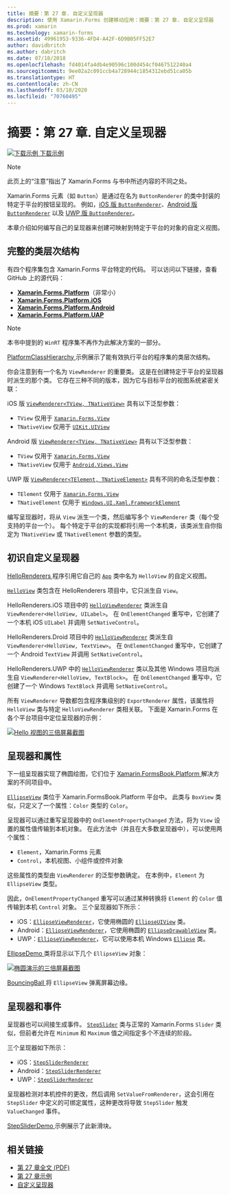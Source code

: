 ```yaml
---
title: 摘要：第 27 章. 自定义呈现器
description: 使用 Xamarin.Forms 创建移动应用：摘要：第 27 章. 自定义呈现器
ms.prod: xamarin
ms.technology: xamarin-forms
ms.assetid: 49961953-9336-4FD4-A42F-6D9B05FF52E7
author: davidbritch
ms.author: dabritch
ms.date: 07/18/2018
ms.openlocfilehash: fd4014fa4db4e90596c100d454cf0467512240a4
ms.sourcegitcommit: 9ee02a2c091ccb4a728944c1854312ebd51ca05b
ms.translationtype: HT
ms.contentlocale: zh-CN
ms.lasthandoff: 03/10/2020
ms.locfileid: "70760495"
---
```

# <a name="summary-of-chapter-27-custom-renderers"></a>摘要：第 27 章. 自定义呈现器

[![下载示例](~/media/shared/download.png) 下载示例](https://github.com/xamarin/xamarin-forms-book-samples/tree/master/Chapter27)

> [!NOTE] 
> 此页上的“注意”指出了 Xamarin.Forms 与书中所述内容的不同之处。

Xamarin.Forms 元素（如 `Button`）是通过在名为 `ButtonRenderer` 的类中封装的特定于平台的按钮呈现的。  例如，[iOS 版 `ButtonRenderer`](https://github.com/xamarin/Xamarin.Forms/blob/master/Xamarin.Forms.Platform.iOS/Renderers/ButtonRenderer.cs)、[Android 版 `ButtonRenderer`](https://github.com/xamarin/Xamarin.Forms/blob/master/Xamarin.Forms.Platform.Android/Renderers/ButtonRenderer.cs) 以及 [UWP 版 `ButtonRenderer`](https://github.com/xamarin/Xamarin.Forms/blob/master/Xamarin.Forms.Platform.UAP/ButtonRenderer.cs)。

本章介绍如何编写自己的呈现器来创建可映射到特定于平台的对象的自定义视图。

## <a name="the-complete-class-hierarchy"></a>完整的类层次结构

有四个程序集包含 Xamarin.Forms 平台特定的代码。
可以访问以下链接，查看 GitHub 上的源代码：

- [**Xamarin.Forms.Platform**](https://github.com/xamarin/Xamarin.Forms/tree/master/Xamarin.Forms.Platform)（非常小）
- [**Xamarin.Forms.Platform.iOS**](https://github.com/xamarin/Xamarin.Forms/tree/master/Xamarin.Forms.Platform.iOS)
- [**Xamarin.Forms.Platform.Android**](https://github.com/xamarin/Xamarin.Forms/tree/master/Xamarin.Forms.Platform.Android)
- [**Xamarin.Forms.Platform.UAP**](https://github.com/xamarin/Xamarin.Forms/tree/master/Xamarin.Forms.Platform.UAP)

> [!NOTE]
> 本书中提到的 `WinRT` 程序集不再作为此解决方案的一部分。 

[PlatformClassHierarchy  ](https://github.com/xamarin/xamarin-forms-book-samples/tree/master/Chapter27/PlatformClassHierarchy) 示例展示了能有效执行平台的程序集的类层次结构。

你会注意到有一个名为 `ViewRenderer` 的重要类。 这是在创建特定于平台的呈现器时派生的那个类。 它存在三种不同的版本，因为它与目标平台的视图系统紧密关联：

iOS 版 [`ViewRenderer<TView, TNativeView>`](https://github.com/xamarin/Xamarin.Forms/blob/master/Xamarin.Forms.Platform.iOS/ViewRenderer.cs#L25) 具有以下泛型参数：

- `TView` 仅用于 [`Xamarin.Forms.View`](xref:Xamarin.Forms.View)
- `TNativeView` 仅用于 [`UIKit.UIView`](xref:UIKit.UIView)

Android 版 [`ViewRenderer<TView, TNativeView>`](https://github.com/xamarin/Xamarin.Forms/blob/master/Xamarin.Forms.Platform.Android/ViewRenderer.cs#L17) 具有以下泛型参数：

- `TView` 仅用于 [`Xamarin.Forms.View`](xref:Xamarin.Forms.View)
- `TNativeView` 仅用于 [`Android.Views.View`](xref:Android.Views.View)

UWP 版 [`ViewRenderer<TElement, TNativeElement>`](https://github.com/xamarin/Xamarin.Forms/blob/master/Xamarin.Forms.Platform.UAP/ViewRenderer.cs#L6) 具有不同的命名泛型参数：

- `TElement` 仅用于 [`Xamarin.Forms.View`](xref:Xamarin.Forms.View)
- `TNativeElement` 仅用于 [`Windows.UI.Xaml.FrameworkElement`](/uwp/api/Windows.UI.Xaml.FrameworkElement)

编写呈现器时，将从 `View` 派生一个类，然后编写多个 `ViewRenderer` 类（每个受支持的平台一个）。 每个特定于平台的实现都将引用一个本机类，该类派生自你指定为 `TNativeView` 或 `TNativeElement` 参数的类型。

## <a name="hello-custom-renderers"></a>初识自定义呈现器

[HelloRenderers  ](https://github.com/xamarin/xamarin-forms-book-samples/tree/master/Chapter27/HelloRenderers) 程序引用它自己的 [`App`](https://github.com/xamarin/xamarin-forms-book-samples/blob/master/Chapter27/HelloRenderers/HelloRenderers/HelloRenderers/App.cs) 类中名为 `HelloView` 的自定义视图。

[`HelloView`](https://github.com/xamarin/xamarin-forms-book-samples/blob/master/Chapter27/HelloRenderers/HelloRenderers/HelloRenderers/HelloView.cs) 类包含在 HelloRenderers  项目中，它只派生自 `View`。

HelloRenderers.iOS  项目中的 [`HelloViewRenderer`](https://github.com/xamarin/xamarin-forms-book-samples/blob/master/Chapter27/HelloRenderers/HelloRenderers/HelloRenderers.iOS/HelloViewRenderer.cs) 类派生自 `ViewRenderer<HelloView, UILabel>`。 在 `OnElementChanged` 重写中，它创建了一个本机 iOS `UILabel` 并调用 `SetNativeControl`。

HelloRenderers.Droid  项目中的 [`HelloViewRenderer`](https://github.com/xamarin/xamarin-forms-book-samples/blob/master/Chapter27/HelloRenderers/HelloRenderers/HelloRenderers.Droid/HelloViewRenderer.cs) 类派生自 `ViewRenderer<HelloView, TextView>`。 在 `OnElementChanged` 重写中，它创建了一个 Android `TextView` 并调用 `SetNativeControl`。

HelloRenderers.UWP  中的 [`HelloViewRenderer`](https://github.com/xamarin/xamarin-forms-book-samples/blob/master/Chapter27/HelloRenderers/HelloRenderers/HelloRenderers.UWP/HelloViewRenderer.cs) 类以及其他 Windows 项目均派生自 `ViewRenderer<HelloView, TextBlock>`。 在 `OnElementChanged` 重写中，它创建了一个 Windows `TextBlock` 并调用 `SetNativeControl`。

所有 `ViewRenderer` 导数都包含程序集级别的 `ExportRenderer` 属性，该属性将 `HelloView` 类与特定 `HelloViewRenderer` 类相关联。 下面是 Xamarin.Forms 在各个平台项目中定位呈现器的示例：

[![Hello 视图的三倍屏幕截图](images/ch27fg02-small.png "自定义呈现器")](images/ch27fg02-large.png#lightbox "自定义呈现器")

## <a name="renderers-and-properties"></a>呈现器和属性

下一组呈现器实现了椭圆绘图，它们位于 [Xamarin.FormsBook.Platform  ](https://github.com/xamarin/xamarin-forms-book-samples/tree/master/Libraries/Xamarin.FormsBook.Platform) 解决方案的不同项目中。

[`EllipseView`](https://github.com/xamarin/xamarin-forms-book-samples/blob/master/Libraries/Xamarin.FormsBook.Platform/Xamarin.FormsBook.Platform/EllipseView.cs) 类位于 Xamarin.FormsBook.Platform  平台中。 此类与 `BoxView` 类似，只定义了一个属性：`Color` 类型的 `Color`。

呈现器可以通过重写呈现器中的 `OnElementPropertyChanged` 方法，将为 `View` 设置的属性值传输到本机对象。 在此方法中（并且在大多数呈现器中），可以使用两个属性：

- `Element`，Xamarin.Forms 元素
- `Control`，本机视图、小组件或控件对象

这些属性的类型由 `ViewRenderer` 的泛型参数确定。 在本例中，`Element` 为 `EllipseView` 类型。

因此，`OnElementPropertyChanged` 重写可以通过某种转换将 `Element` 的 `Color` 值传输到本机 `Control` 对象。 三个呈现器如下所示：

- iOS：[`EllipseViewRenderer`](https://github.com/xamarin/xamarin-forms-book-samples/blob/master/Libraries/Xamarin.FormsBook.Platform/Xamarin.FormsBook.Platform.iOS/EllipseViewRenderer.cs)，它使用椭圆的 [`EllipseUIView`](https://github.com/xamarin/xamarin-forms-book-samples/blob/master/Libraries/Xamarin.FormsBook.Platform/Xamarin.FormsBook.Platform.iOS/EllipseUIView.cs) 类。
- Android：[`EllipseViewRenderer`](https://github.com/xamarin/xamarin-forms-book-samples/blob/master/Libraries/Xamarin.FormsBook.Platform/Xamarin.FormsBook.Platform.Android/EllipseViewRenderer.cs)，它使用椭圆的 [`EllipseDrawableView`](https://github.com/xamarin/xamarin-forms-book-samples/blob/master/Libraries/Xamarin.FormsBook.Platform/Xamarin.FormsBook.Platform.Android/EllipseDrawableView.cs) 类。
- UWP：[`EllipseViewRenderer`](https://github.com/xamarin/xamarin-forms-book-samples/blob/master/Libraries/Xamarin.FormsBook.Platform/Xamarin.FormsBook.Platform.WinRT/EllipseViewRenderer.cs)，它可以使用本机 Windows [`Ellipse`](/uwp/api/Windows.UI.Xaml.Shapes.Ellipse) 类。

[EllipseDemo  ](https://github.com/xamarin/xamarin-forms-book-samples/tree/master/Chapter27/EllipseDemo) 类将显示以下几个 `EllipseView` 对象：

[![椭圆演示的三倍屏幕截图](images/ch27fg03-small.png "EllipseView 自定义呈现器")](images/ch27fg03-large.png#lightbox "EllipseView 自定义呈现器")

[BouncingBall  ](https://github.com/xamarin/xamarin-forms-book-samples/tree/master/Chapter27/BouncingBall) 将 `EllipseView` 弹离屏幕边缘。

## <a name="renderers-and-events"></a>呈现器和事件

呈现器也可以间接生成事件。 [`StepSlider`](https://github.com/xamarin/xamarin-forms-book-samples/blob/master/Libraries/Xamarin.FormsBook.Platform/Xamarin.FormsBook.Platform/StepSlider.cs) 类与正常的 Xamarin.Forms `Slider` 类似，但前者允许在 `Minimum` 和 `Maximum` 值之间指定多个不连续的阶段。

三个呈现器如下所示：

- iOS：[`StepSliderRenderer`](https://github.com/xamarin/xamarin-forms-book-samples/blob/master/Libraries/Xamarin.FormsBook.Platform/Xamarin.FormsBook.Platform.iOS/StepSliderRenderer.cs)
- Android：[`StepSliderRenderer`](https://github.com/xamarin/xamarin-forms-book-samples/blob/master/Libraries/Xamarin.FormsBook.Platform/Xamarin.FormsBook.Platform.Android/StepSliderRenderer.cs)
- UWP：[`StepSliderRenderer`](https://github.com/xamarin/xamarin-forms-book-samples/blob/master/Libraries/Xamarin.FormsBook.Platform/Xamarin.FormsBook.Platform.WinRT/StepSliderRenderer.cs)

呈现器检测对本机控件的更改，然后调用 `SetValueFromRenderer`，这会引用在 `StepSlider` 中定义的可绑定属性，这种更改将导致 `StepSlider` 触发 `ValueChanged` 事件。

[StepSliderDemo  ](https://github.com/xamarin/xamarin-forms-book-samples/tree/master/Chapter27/StepSliderDemo) 示例展示了此新滑块。

## <a name="related-links"></a>相关链接

- [第 27 章全文 (PDF)](https://download.xamarin.com/developer/xamarin-forms-book/XamarinFormsBook-Ch27-Apr2016.pdf)
- [第 27 章示例](https://github.com/xamarin/xamarin-forms-book-samples/tree/master/Chapter27)
- [自定义呈现器](~/xamarin-forms/app-fundamentals/custom-renderer/index.md)

